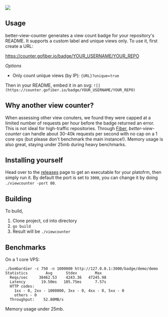 ![](http://counter.gofiber.io/badge/hi019/better-view-counter)

## Usage
better-view-counter generates a view count badge for your repository's README. It supports a custom label and unique views only. To use it, first create a URL:

https://counter.gofiber.io/badge/YOUR_USERNAME/YOUR_REPO

*Options*
* Only count unique views (by IP): `{URL}?unique=true`

Then in your README, embed it in an svg: `![](https://counter.gofiber.io/badge/YOUR_USERNAME/YOUR_REPO)`


## Why another view counter?
When assessing other view conuters, we found they were capped at a limited number of requests per hour before the badge returned an error. This is not ideal for high-traffic repositories. Through [Fiber](https://gofiber.io), *better-view-counter* can handle about 30-40k requests per second with no cap on a 1 core vps (but please don't benchmark the main instance!). Memory usage is also great, staying under 25mb during heavy benchmarks.

## Installing yourself
Head over to the [releases](https://github.com/hi019/better-view-counter/releases) page to get an executable for your platofrm, then simply run it. By default the port is set to `3000`, you can change it by doing `./viewcounter -port 80`.

## Building 
To build,
1. Clone project, cd into directory
2. `go build`
3. Result will be `./viewcounter`

## Benchmarks
On a 1 core VPS:

```
./bombardier -c 750 -n 1000000 http://127.0.0.1:3000/badge/demo/demo
Statistics        Avg      Stdev        Max
  Reqs/sec     38462.53    4243.36   47245.98
  Latency       19.50ms   105.75ms      7.57s
  HTTP codes:
    1xx - 0, 2xx - 1000000, 3xx - 0, 4xx - 0, 5xx - 0
    others - 0
  Throughput:    52.80MB/s
```

Memory usage under 25mb.
